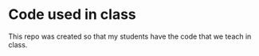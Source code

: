 # Code used in class

This repo was created so that my students have the code that we teach in class.
